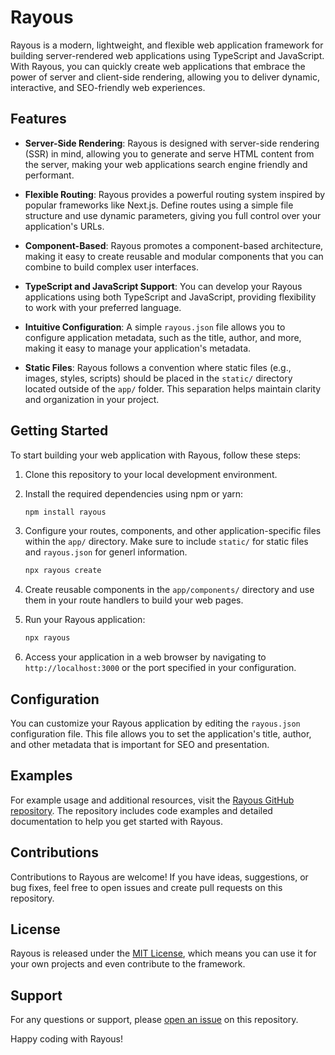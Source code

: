 
# Rayous

Rayous is a modern, lightweight, and flexible web application framework for building server-rendered web applications using TypeScript and JavaScript. With Rayous, you can quickly create web applications that embrace the power of server and client-side rendering, allowing you to deliver dynamic, interactive, and SEO-friendly web experiences.

## Features

- **Server-Side Rendering**: Rayous is designed with server-side rendering (SSR) in mind, allowing you to generate and serve HTML content from the server, making your web applications search engine friendly and performant.

- **Flexible Routing**: Rayous provides a powerful routing system inspired by popular frameworks like Next.js. Define routes using a simple file structure and use dynamic parameters, giving you full control over your application's URLs.

- **Component-Based**: Rayous promotes a component-based architecture, making it easy to create reusable and modular components that you can combine to build complex user interfaces.

- **TypeScript and JavaScript Support**: You can develop your Rayous applications using both TypeScript and JavaScript, providing flexibility to work with your preferred language.

- **Intuitive Configuration**: A simple `rayous.json` file allows you to configure application metadata, such as the title, author, and more, making it easy to manage your application's metadata.

- **Static Files**: Rayous follows a convention where static files (e.g., images, styles, scripts) should be placed in the `static/` directory located outside of the `app/` folder. This separation helps maintain clarity and organization in your project.

## Getting Started

To start building your web application with Rayous, follow these steps:

1. Clone this repository to your local development environment.

2. Install the required dependencies using npm or yarn:
	```bash
  	npm install rayous
	```

3.  Configure your routes, components, and other application-specific files within the `app/` directory. Make sure to include `static/` for static files and `rayous.json` for generl information.

	```bash
	npx rayous create
	```
    
4.  Create reusable components in the `app/components/` directory and use them in your route handlers to build your web pages.
    
5.  Run your Rayous application:
	```bash
	npx rayous
	```
    
6.  Access your application in a web browser by navigating to `http://localhost:3000` or the port specified in your configuration.
    

## Configuration

You can customize your Rayous application by editing the `rayous.json` configuration file. This file allows you to set the application's title, author, and other metadata that is important for SEO and presentation.

## Examples

For example usage and additional resources, visit the [Rayous GitHub repository](https://github.com/kevinj045/rayous). The repository includes code examples and detailed documentation to help you get started with Rayous.

## Contributions

Contributions to Rayous are welcome! If you have ideas, suggestions, or bug fixes, feel free to open issues and create pull requests on this repository.

## License

Rayous is released under the [MIT License](https://chat.openai.com/c/LICENSE), which means you can use it for your own projects and even contribute to the framework.

## Support

For any questions or support, please [open an issue](https://github.com/kevinj045/rayous/issues) on this repository.

Happy coding with Rayous!

